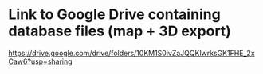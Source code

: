 # Link to Google Drive containing database files (map + 3D export)
https://drive.google.com/drive/folders/10KM1S0ivZaJQQKlwrksGK1FHE_2xCaw6?usp=sharing
